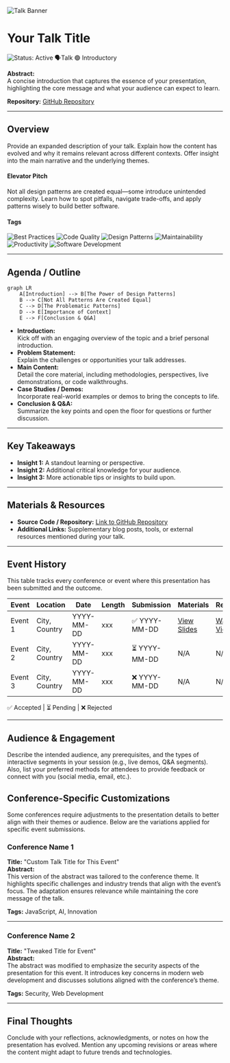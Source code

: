 ![Talk Banner](thumbnails/banner.jpg)

# Your Talk Title

![Status: Active](https://img.shields.io/badge/Status-Active-brightgreen) 🗣️Talk 🟢 Introductory

**Abstract:**  
A concise introduction that captures the essence of your presentation, highlighting the core message and what your audience can expect to learn.

**Repository:**  [GitHub Repository](https://github.com/yourusername/your-presentation-repo)

---

## Overview

Provide an expanded description of your talk. Explain how the content has evolved and why it remains relevant across different contexts. Offer insight into the main narrative and the underlying themes.

#### Elevator Pitch

Not all design patterns are created equal—some introduce unintended complexity. Learn how to spot pitfalls, navigate trade-offs, and apply patterns wisely to build better software.

#### Tags

![Best Practices](https://img.shields.io/badge/Tag-Best%20Practices-blue) ![Code Quality](https://img.shields.io/badge/Tag-Code%20Quality-blue) ![Design Patterns](https://img.shields.io/badge/Tag-Design%20Patterns-blue) ![Maintainability](https://img.shields.io/badge/Tag-Maintainability-blue) ![Productivity](https://img.shields.io/badge/Tag-Productivity-blue) ![Software Development](https://img.shields.io/badge/Tag-Software%20Development-blue) 

---

## Agenda / Outline

```mermaid
graph LR
    A[Introduction] --> B[The Power of Design Patterns]
    B --> C[Not All Patterns Are Created Equal]
    C --> D[The Problematic Patterns]
    D --> E[Importance of Context]
    E --> F[Conclusion & Q&A]
```

- **Introduction:**  
  Kick off with an engaging overview of the topic and a brief personal introduction.
- **Problem Statement:**  
  Explain the challenges or opportunities your talk addresses.
- **Main Content:**  
  Detail the core material, including methodologies, perspectives, live demonstrations, or code walkthroughs.
- **Case Studies / Demos:**  
  Incorporate real-world examples or demos to bring the concepts to life.
- **Conclusion & Q&A:**  
  Summarize the key points and open the floor for questions or further discussion.

---

## Key Takeaways

-  **Insight 1:** A standout learning or perspective.
-  **Insight 2:** Additional critical knowledge for your audience.
- **Insight 3:** More actionable tips or insights to build upon.

---

## Materials & Resources

- **Source Code / Repository:** [Link to GitHub Repository](https://github.com/yourusername/your-presentation-repo)
- **Additional Links:** Supplementary blog posts, tools, or external resources mentioned during your talk.

---

## Event History

This table tracks every conference or event where this presentation has been submitted and the outcome.

| Event   | Location      | Date       | Length | Submission   | Materials                                 | Recording                                |
| ------- | ------------- | ---------- | ------ | ------------ | ----------------------------------------- | ---------------------------------------- |
| Event 1 | City, Country | YYYY-MM-DD | xxx    | ✅ YYYY-MM-DD | [View Slides](https://link-to-slides.com) | [Watch Video](https://link-to-video.com) |
| Event 2 | City, Country | YYYY-MM-DD | xxx    | ⏳ YYYY-MM-DD | N/A                                       | N/A                                      |
| Event 3 | City, Country | YYYY-MM-DD | xxx    | ❌ YYYY-MM-DD | N/A                                       | N/A                                      |

✅ Accepted | ⏳ Pending | ❌ Rejected

---

## Audience & Engagement

Describe the intended audience, any prerequisites, and the types of interactive segments in your session (e.g., live demos, Q&A segments). Also, list your preferred methods for attendees to provide feedback or connect with you (social media, email, etc.).

## Conference-Specific Customizations

Some conferences require adjustments to the presentation details to better align with their themes or audience. Below are the variations applied for specific event submissions.

### Conference Name 1  
**Title:** "Custom Talk Title for This Event"  
**Abstract:**  
This version of the abstract was tailored to the conference theme. It highlights specific challenges and industry trends that align with the event’s focus. The adaptation ensures relevance while maintaining the core message of the talk.  

**Tags:** JavaScript, AI, Innovation  

---

### Conference Name 2  
**Title:** "Tweaked Title for Event"  
**Abstract:**  
The abstract was modified to emphasize the security aspects of the presentation for this event. It introduces key concerns in modern web development and discusses solutions aligned with the conference’s theme.  

**Tags:** Security, Web Development  

---

## Final Thoughts

Conclude with your reflections, acknowledgments, or notes on how the presentation has evolved. Mention any upcoming revisions or areas where the content might adapt to future trends and technologies.